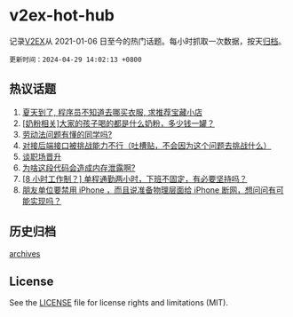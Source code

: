 # v2ex-hot-hub

 记录[V2EX](https://www.v2ex.com/)从 2021-01-06 日至今的热门话题。每小时抓取一次数据，按天[归档](archives)。

`更新时间：2024-04-29 14:02:13 +0800`

## 热议话题

1. [夏天到了, 程序员不知道去哪买衣服, 求推荐宝藏小店](https://www.v2ex.com/t/1036595)
1. [[奶粉相关]大家的孩子喝的都是什么奶粉，多少钱一罐？](https://www.v2ex.com/t/1036585)
1. [劳动法问题有懂的同学吗?](https://www.v2ex.com/t/1036412)
1. [对接后端接口被挑战能力不行（吐槽贴，不会因为这个问题去挑战什么）](https://www.v2ex.com/t/1036619)
1. [谈职场晋升](https://www.v2ex.com/t/1036671)
1. [为啥这段代码会造成内存泄露啊?](https://www.v2ex.com/t/1036400)
1. [[8 小时工作制？] 单程通勤两小时，下班不固定，有必要坚持吗？](https://www.v2ex.com/t/1036605)
1. [朋友单位要禁用 iPhone ，而且说准备物理层面给 iPhone 断网，想问问有可能实现吗？](https://www.v2ex.com/t/1036387)

## 历史归档

[archives](archives)

## License

See the [LICENSE](LICENSE) file for license rights and limitations (MIT).
